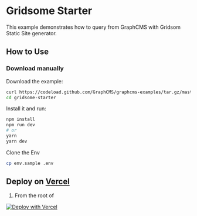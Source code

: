 # Gridsome Starter

This example demonstrates how to query from GraphCMS with Gridsom Static Site generator.

## How to Use

### Download manually

Download the example:

```bash
curl https://codeload.github.com/GraphCMS/graphcms-examples/tar.gz/master | tar -xz --strip-components=1 graphcms-examples-master/gridsome-starter
cd gridsome-starter
```

Install it and run:

```bash
npm install
npm run dev
# or
yarn
yarn dev
```

Clone the Env

```bash
cp env.sample .env
```

## Deploy on [Vercel](https://vercel.com/signup?next=onboarding)

1. From the root of

[![Deploy with Vercel](https://vercel.com/button)](https://vercel.com/import/project?template=https://github.com/GraphCMS/graphcms-examples/tree/master/gridsome-starter)
